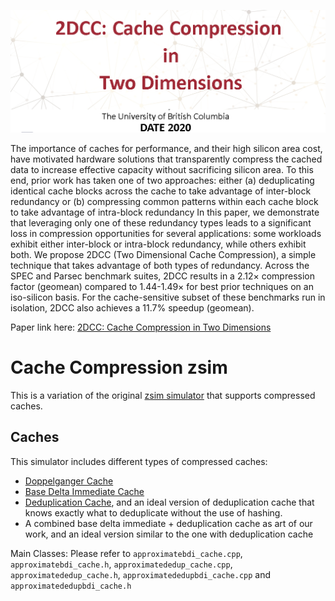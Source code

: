 ![2DCC](./resources/date.png)

The importance of caches for performance, and their high silicon area cost, have motivated hardware solutions that transparently compress the cached data to increase effective capacity without sacrificing silicon area.
 To this end, prior work has taken one of two approaches: either (a) deduplicating identical cache blocks across the cache to take advantage of inter-block redundancy or (b) compressing common patterns within each cache block to take advantage of intra-block redundancy
 In this paper, we demonstrate that leveraging only one of these redundancy types leads to a significant loss in compression opportunities for several applications: some workloads exhibit either inter-block or intra-block redundancy, while others exhibit both.
 We propose 2DCC (Two Dimensional Cache Compression), a simple technique that takes advantage of both types of redundancy. Across the SPEC and Parsec benchmark suites, 2DCC results in a 2.12× compression factor (geomean) compared to 1.44-1.49× for best prior techniques on an iso-silicon basis.
 For the cache-sensitive subset of these benchmarks run in isolation, 2DCC also achieves a 11.7% speedup (geomean).

Paper link here: [2DCC: Cache Compression in Two Dimensions](https://ieeexplore.ieee.org/document/9116279)

# Cache Compression zsim
This is a variation of the original [zsim simulator](https://github.com/s5z/zsim) that supports compressed caches.

## Caches
This simulator includes different types of compressed caches:
- [Doppelganger Cache](https://ieeexplore.ieee.org/document/7856587)
- [Base Delta Immediate Cache](https://ieeexplore.ieee.org/document/7842950)
- [Deduplication Cache](https://dl.acm.org/doi/10.1145/2597652.2597655), and an ideal version of deduplication cache that knows exactly what to deduplicate without the use of hashing.
- A combined base delta immediate + deduplication cache as art of our work, and an ideal version similar to the one with deduplication cache

Main Classes: Please refer to `approximatebdi_cache.cpp`, `approximatebdi_cache.h`, `approximatededup_cache.cpp`, `approximatededup_cache.h`, `approximatededupbdi_cache.cpp` and `approximatededupbdi_cache.h`

